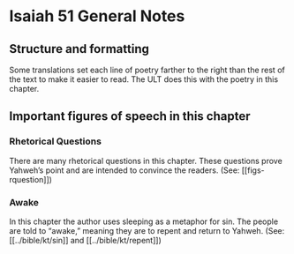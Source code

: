 # Isaiah 51 General Notes
## Structure and formatting

Some translations set each line of poetry farther to the right than the rest of the text to make it easier to read. The ULT does this with the poetry in this chapter.

## Important figures of speech in this chapter

### Rhetorical Questions
There are many rhetorical questions in this chapter. These questions prove Yahweh’s point and are intended to convince the readers. (See: [[figs-rquestion]])

### Awake
In this chapter the author uses sleeping as a metaphor for sin. The people are told to “awake,” meaning they are to repent and return to Yahweh. (See: [[../bible/kt/sin]] and [[../bible/kt/repent]])